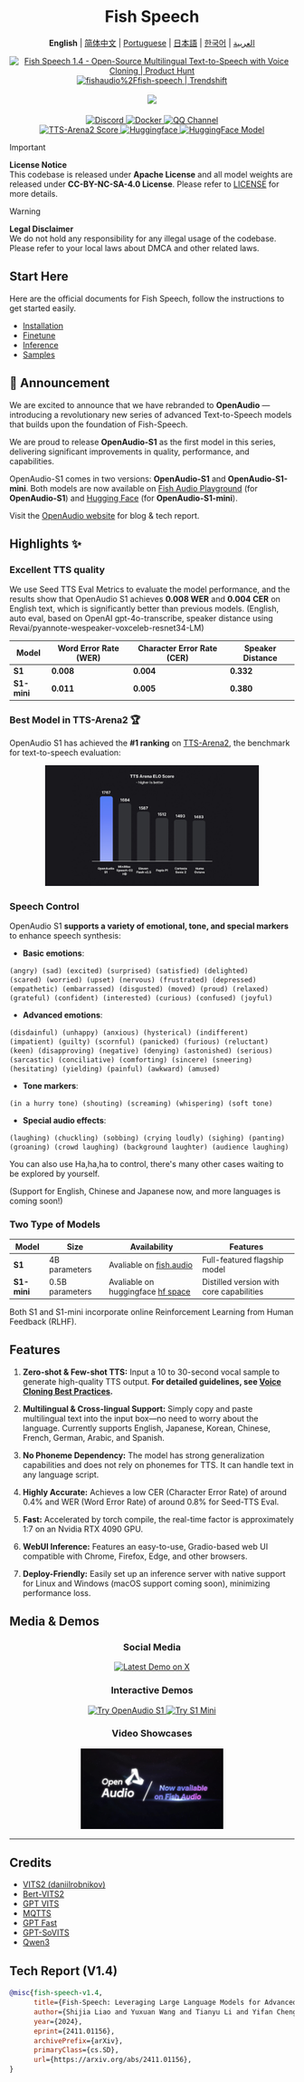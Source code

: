 <div align="center">
<h1>Fish Speech</h1>

**English** | [简体中文](docs/README.zh.md) | [Portuguese](docs/README.pt-BR.md) | [日本語](docs/README.ja.md) | [한국어](docs/README.ko.md) | [العربية](docs/README.ar.md) <br>

<a href="https://www.producthunt.com/posts/fish-speech-1-4?embed=true&utm_source=badge-featured&utm_medium=badge&utm_souce=badge-fish&#0045;speech&#0045;1&#0045;4" target="_blank">
    <img src="https://api.producthunt.com/widgets/embed-image/v1/featured.svg?post_id=488440&theme=light" alt="Fish&#0032;Speech&#0032;1&#0046;4 - Open&#0045;Source&#0032;Multilingual&#0032;Text&#0045;to&#0045;Speech&#0032;with&#0032;Voice&#0032;Cloning | Product Hunt" style="width: 250px; height: 54px;" width="250" height="54" />
</a>
<a href="https://trendshift.io/repositories/7014" target="_blank">
    <img src="https://trendshift.io/api/badge/repositories/7014" alt="fishaudio%2Ffish-speech | Trendshift" style="width: 250px; height: 55px;" width="250" height="55"/>
</a>
<br>
</div>
<br>

<div align="center">
    <img src="https://count.getloli.com/get/@fish-speech?theme=asoul" /><br>
</div>

<br>

<div align="center">
    <a target="_blank" href="https://discord.gg/Es5qTB9BcN">
        <img alt="Discord" src="https://img.shields.io/discord/1214047546020728892?color=%23738ADB&label=Discord&logo=discord&logoColor=white&style=flat-square"/>
    </a>
    <a target="_blank" href="https://hub.docker.com/r/fishaudio/fish-speech">
        <img alt="Docker" src="https://img.shields.io/docker/pulls/fishaudio/fish-speech?style=flat-square&logo=docker"/>
    </a>
    <a target="_blank" href="https://pd.qq.com/s/bwxia254o">
      <img alt="QQ Channel" src="https://img.shields.io/badge/QQ-blue?logo=tencentqq">
    </a>
</div>

<div align="center">
    <a target="_blank" href="https://huggingface.co/spaces/TTS-AGI/TTS-Arena-V2">
      <img alt="TTS-Arena2 Score" src="https://img.shields.io/badge/TTS_Arena2-Rank_%231-gold?style=flat-square&logo=trophy&logoColor=white">
    </a>
    <a target="_blank" href="https://huggingface.co/spaces/fishaudio/fish-speech-1">
        <img alt="Huggingface" src="https://img.shields.io/badge/🤗%20-space%20demo-yellow"/>
    </a>
    <a target="_blank" href="https://huggingface.co/fishaudio/openaudio-s1-mini">
        <img alt="HuggingFace Model" src="https://img.shields.io/badge/🤗%20-models-orange"/>
    </a>
</div>

> [!IMPORTANT]
> **License Notice**  
> This codebase is released under **Apache License** and all model weights are released under **CC-BY-NC-SA-4.0 License**. Please refer to [LICENSE](LICENSE) for more details.

> [!WARNING]
> **Legal Disclaimer**  
> We do not hold any responsibility for any illegal usage of the codebase. Please refer to your local laws about DMCA and other related laws.

## Start Here

Here are the official documents for Fish Speech, follow the instructions to get started easily.

- [Installation](https://speech.fish.audio/install/)
- [Finetune](https://speech.fish.audio/finetune/)
- [Inference](https://speech.fish.audio/inference/)
- [Samples](https://speech.fish.audio/examples)

## 🎉 Announcement

We are excited to announce that we have rebranded to **OpenAudio** — introducing a revolutionary new series of advanced Text-to-Speech models that builds upon the foundation of Fish-Speech.

We are proud to release **OpenAudio-S1** as the first model in this series, delivering significant improvements in quality, performance, and capabilities.

OpenAudio-S1 comes in two versions: **OpenAudio-S1** and **OpenAudio-S1-mini**. Both models are now available on [Fish Audio Playground](https://fish.audio) (for **OpenAudio-S1**) and [Hugging Face](https://huggingface.co/fishaudio/openaudio-s1-mini) (for **OpenAudio-S1-mini**).

Visit the [OpenAudio website](https://openaudio.com/blogs/s1) for blog & tech report.

## Highlights ✨

### **Excellent TTS quality**

We use Seed TTS Eval Metrics to evaluate the model performance, and the results show that OpenAudio S1 achieves **0.008 WER** and **0.004 CER** on English text, which is significantly better than previous models. (English, auto eval, based on OpenAI gpt-4o-transcribe, speaker distance using Revai/pyannote-wespeaker-voxceleb-resnet34-LM)

| Model | Word Error Rate (WER) | Character Error Rate (CER) | Speaker Distance |
|-------|----------------------|---------------------------|------------------|
| **S1** | **0.008**  | **0.004**  | **0.332** |
| **S1-mini** | **0.011** | **0.005** | **0.380** |

### **Best Model in TTS-Arena2** 🏆

OpenAudio S1 has achieved the **#1 ranking** on [TTS-Arena2](https://arena.speechcolab.org/), the benchmark for text-to-speech evaluation:

<div align="center">
    <img src="docs/assets/Elo.jpg" alt="TTS-Arena2 Ranking" style="width: 75%;" />
</div>

### **Speech Control**

OpenAudio S1 **supports a variety of emotional, tone, and special markers** to enhance speech synthesis:

- **Basic emotions**:
```
(angry) (sad) (excited) (surprised) (satisfied) (delighted) 
(scared) (worried) (upset) (nervous) (frustrated) (depressed)
(empathetic) (embarrassed) (disgusted) (moved) (proud) (relaxed)
(grateful) (confident) (interested) (curious) (confused) (joyful)
```

- **Advanced emotions**:
```
(disdainful) (unhappy) (anxious) (hysterical) (indifferent) 
(impatient) (guilty) (scornful) (panicked) (furious) (reluctant)
(keen) (disapproving) (negative) (denying) (astonished) (serious)
(sarcastic) (conciliative) (comforting) (sincere) (sneering)
(hesitating) (yielding) (painful) (awkward) (amused)
```

- **Tone markers**:
```
(in a hurry tone) (shouting) (screaming) (whispering) (soft tone)
```

- **Special audio effects**:
```
(laughing) (chuckling) (sobbing) (crying loudly) (sighing) (panting)
(groaning) (crowd laughing) (background laughter) (audience laughing)
```

You can also use Ha,ha,ha to control, there's many other cases waiting to be explored by yourself.

(Support for English, Chinese and Japanese now, and more languages is coming soon!)

### **Two Type of Models**

| Model | Size | Availability | Features |
|-------|------|--------------|----------|
| **S1** | 4B parameters | Avaliable on [fish.audio](https://fish.audio/) | Full-featured flagship model |
| **S1-mini** | 0.5B parameters | Avaliable on huggingface [hf space](https://huggingface.co/spaces/fishaudio/openaudio-s1-mini) | Distilled version with core capabilities |

Both S1 and S1-mini incorporate online Reinforcement Learning from Human Feedback (RLHF).

## **Features**

1. **Zero-shot & Few-shot TTS:** Input a 10 to 30-second vocal sample to generate high-quality TTS output. **For detailed guidelines, see [Voice Cloning Best Practices](https://docs.fish.audio/resources/best-practices/voice-cloning).**

2. **Multilingual & Cross-lingual Support:** Simply copy and paste multilingual text into the input box—no need to worry about the language. Currently supports English, Japanese, Korean, Chinese, French, German, Arabic, and Spanish.

3. **No Phoneme Dependency:** The model has strong generalization capabilities and does not rely on phonemes for TTS. It can handle text in any language script.

4. **Highly Accurate:** Achieves a low CER (Character Error Rate) of around 0.4% and WER (Word Error Rate) of around 0.8% for Seed-TTS Eval.

5. **Fast:** Accelerated by torch compile, the real-time factor is approximately 1:7 on an Nvidia RTX 4090 GPU.

6. **WebUI Inference:** Features an easy-to-use, Gradio-based web UI compatible with Chrome, Firefox, Edge, and other browsers.

7. **Deploy-Friendly:** Easily set up an inference server with native support for Linux and Windows (macOS support coming soon), minimizing performance loss.

## **Media & Demos**

<div align="center">

### **Social Media**
<a href="https://x.com/FishAudio/status/1929915992299450398" target="_blank">
    <img src="https://img.shields.io/badge/𝕏-Latest_Demo-black?style=for-the-badge&logo=x&logoColor=white" alt="Latest Demo on X" />
</a>

### **Interactive Demos**
<a href="https://fish.audio" target="_blank">
    <img src="https://img.shields.io/badge/Fish_Audio-Try_OpenAudio_S1-blue?style=for-the-badge" alt="Try OpenAudio S1" />
</a>
<a href="https://huggingface.co/spaces/fishaudio/openaudio-s1-mini" target="_blank">
    <img src="https://img.shields.io/badge/Hugging_Face-Try_S1_Mini-yellow?style=for-the-badge" alt="Try S1 Mini" />
</a>

### **Video Showcases**

<a href="https://www.youtube.com/watch?v=SYuPvd7m06A" target="_blank">
    <img src="docs/assets/Thumbnail.jpg" alt="OpenAudio S1 Video" style="width: 50%;" />
</a>

</div>

---

## Credits

- [VITS2 (daniilrobnikov)](https://github.com/daniilrobnikov/vits2)
- [Bert-VITS2](https://github.com/fishaudio/Bert-VITS2)
- [GPT VITS](https://github.com/innnky/gpt-vits)
- [MQTTS](https://github.com/b04901014/MQTTS)
- [GPT Fast](https://github.com/pytorch-labs/gpt-fast)
- [GPT-SoVITS](https://github.com/RVC-Boss/GPT-SoVITS)
- [Qwen3](https://github.com/QwenLM/Qwen3)

## Tech Report (V1.4)
```bibtex
@misc{fish-speech-v1.4,
      title={Fish-Speech: Leveraging Large Language Models for Advanced Multilingual Text-to-Speech Synthesis},
      author={Shijia Liao and Yuxuan Wang and Tianyu Li and Yifan Cheng and Ruoyi Zhang and Rongzhi Zhou and Yijin Xing},
      year={2024},
      eprint={2411.01156},
      archivePrefix={arXiv},
      primaryClass={cs.SD},
      url={https://arxiv.org/abs/2411.01156},
}
```
